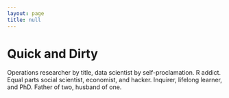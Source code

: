 ```yaml
---
layout: page
title: null
---
```


# Quick and Dirty
Operations researcher by title, data scientist by self-proclamation.  R addict.  Equal parts social scientist, economist, and hacker.  Inquirer, lifelong learner, and PhD.  Father of two, husband of one.

